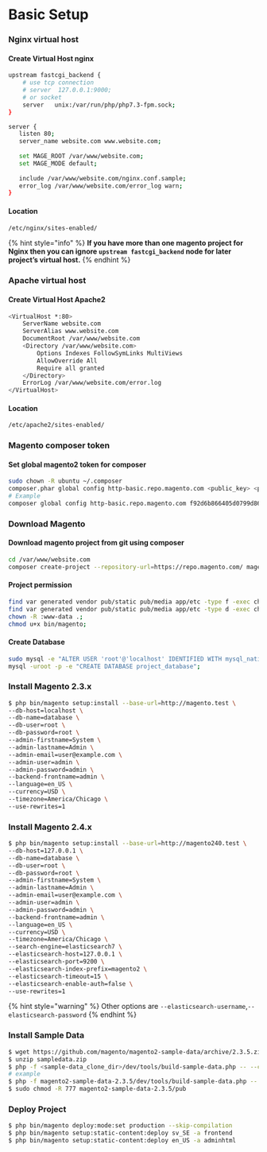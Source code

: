 # Basic Setup

### Nginx virtual host

#### Create Virtual Host nginx

```bash
upstream fastcgi_backend {
    # use tcp connection
    # server  127.0.0.1:9000;
    # or socket
    server   unix:/var/run/php/php7.3-fpm.sock;
}

server {
   listen 80;
   server_name website.com www.website.com;
 
   set MAGE_ROOT /var/www/website.com;
   set MAGE_MODE default;
 
   include /var/www/website.com/nginx.conf.sample;
   error_log /var/www/website.com/error_log warn; 
}
```

#### Location

```bash
/etc/nginx/sites-enabled/
```

{% hint style="info" %}
**If you have more than one magento project for Nginx then you can ignore `upstream fastcgi_backend` node for later project’s virtual host.**
{% endhint %}

### Apache virtual host

#### Create Virtual Host Apache2

```bash
<VirtualHost *:80>
	ServerName website.com
	ServerAlias www.website.com
	DocumentRoot /var/www/website.com
	<Directory /var/www/website.com>
		Options Indexes FollowSymLinks MultiViews
		AllowOverride All
		Require all granted
	</Directory> 
	ErrorLog /var/www/website.com/error.log
</VirtualHost>
```

#### Location

```bash
/etc/apache2/sites-enabled/
```

### Magento composer token

#### Set global magento2 token for composer

```bash
sudo chown -R ubuntu ~/.composer
composer.phar global config http-basic.repo.magento.com <public_key> <private_key>
# Example
composer global config http-basic.repo.magento.com f92d6b866405d0799d86b41ffe00e342 378bc0e72c91dcaa404266bdf87ee961
```

### Download Magento

#### Download magento project from git using composer

```bash
cd /var/www/website.com
composer create-project --repository-url=https://repo.magento.com/ magento/project-community-edition=2.3.5-p1 .
```

#### Project permission

```bash
find var generated vendor pub/static pub/media app/etc -type f -exec chmod g+w {} +;
find var generated vendor pub/static pub/media app/etc -type d -exec chmod g+ws {} +;
chown -R :www-data .;
chmod u+x bin/magento;
```

#### Create Database

```bash
sudo mysql -e "ALTER USER 'root'@'localhost' IDENTIFIED WITH mysql_native_password BY 'password'";
mysql -uroot -p -e "CREATE DATABASE project_database";
```

### Install Magento 2.3.x

```bash
$ php bin/magento setup:install --base-url=http://magento.test \
--db-host=localhost \
--db-name=database \
--db-user=root \
--db-password=root \
--admin-firstname=System \
--admin-lastname=Admin \
--admin-email=user@example.com \
--admin-user=admin \
--admin-password=admin \
--backend-frontname=admin \
--language=en_US \
--currency=USD \
--timezone=America/Chicago \
--use-rewrites=1
```

### Install Magento 2.4.x

```bash
$ php bin/magento setup:install --base-url=http://magento240.test \
--db-host=127.0.0.1 \
--db-name=database \
--db-user=root \
--db-password=root \
--admin-firstname=System \
--admin-lastname=Admin \
--admin-email=user@example.com \
--admin-user=admin \
--admin-password=admin \
--backend-frontname=admin \
--language=en_US \
--currency=USD \
--timezone=America/Chicago \
--search-engine=elasticsearch7 \
--elasticsearch-host=127.0.0.1 \
--elasticsearch-port=9200 \
--elasticsearch-index-prefix=magento2 \
--elasticsearch-timeout=15 \
--elasticsearch-enable-auth=false \
--use-rewrites=1
```

{% hint style="warning" %}
Other options are `--elasticsearch-username`,`--elasticsearch-password`
{% endhint %}

### Install Sample Data

```bash
$ wget https://github.com/magento/magento2-sample-data/archive/2.3.5.zip -O sampledata.zip
$ unzip sampledata.zip
$ php -f <sample-data_clone_dir>/dev/tools/build-sample-data.php -- --ce-source="<path_to_your_magento_instance>"
# example
$ php -f magento2-sample-data-2.3.5/dev/tools/build-sample-data.php -- --ce-source="."
$ sudo chmod -R 777 magento2-sample-data-2.3.5/pub
```

### Deploy Project

```bash
$ php bin/magento deploy:mode:set production --skip-compilation
$ php bin/magento setup:static-content:deploy sv_SE -a frontend
$ php bin/magento setup:static-content:deploy en_US -a adminhtml
```

